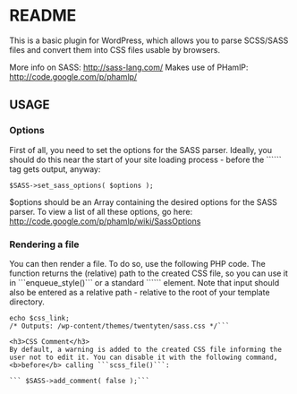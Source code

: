 README
======
This is a basic plugin for WordPress, which allows you to parse SCSS/SASS files and convert them into CSS files usable by browsers.

More info on SASS: http://sass-lang.com/
Makes use of PHamlP: http://code.google.com/p/phamlp/

USAGE
-----
<h3>Options</h3>
First of all, you need to set the options for the SASS parser. Ideally, you should  do this near the start of your site loading process - before the ```<head>``` tag gets output, anyway:

```$SASS->set_sass_options( $options );```

$options should be an Array containing the desired options for the SASS parser. To view a list of all these options, go here: http://code.google.com/p/phamlp/wiki/SassOptions

<h3>Rendering a file</h3>
You can then render a file. To do so, use the following PHP code. The function returns the (relative) path to the created CSS file, so you can use it in ```enqueue_style()``` or a standard ```<link>``` element. Note that input should also be entered as a relative path - relative to the root of your template directory.

```$css_link = scss_file( 'style.scss', 'sass.css' );
echo $css_link;
/* Outputs: /wp-content/themes/twentyten/sass.css */```

<h3>CSS Comment</h3>
By default, a warning is added to the created CSS file informing the user not to edit it. You can disable it with the following command, <b>before</b> calling ```scss_file()```:

``` $SASS->add_comment( false );```